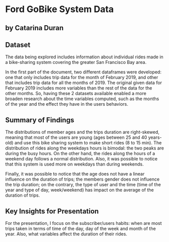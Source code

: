 # Ford GoBike System Data
## by Catarina Duran


## Dataset

The data being explored includes information about individual rides made in a bike-sharing system covering the greater San Francisco Bay area.

In the first part of the document, two different dataframes were developed: one that only includes trip data for the month of February 2019, and other that includes trip data for all the months of 2019. The original given data for February 2019 includes more variables than the rest of the data for the other months. So, having these 2 datasets available enabled a more broaden research about the time variables computed, such as the months of the year and the effect they have in the users behaviors.


## Summary of Findings

The distributions of member ages and the trips duration are right-skewed, meaning that most of the users are young (ages between 25 and 40 years-old) and use this bike sharing system to make short rides (8 to 15 min). The distribution of rides along the weekdays hours is bimodal: the two peaks are during the busy hours. On the other hand, the rides along the hours of a weekend day follows a normal distribution. Also, it was possible to notice that this system is used more on weekdays than during weekends.

Finally, it was possible to notice that the age does not have a linear influence on the duration of trips; the members gender does not influence the trip duration; on the contrary, the type of user and the time (time of the year and type of day, week/weekend) has impact on the average of the duration of trips.


## Key Insights for Presentation

For the presentation, I focus on the subscriber/users habits: when are most trips taken in terms of time of the day, day of the week and month of the year. Also, what variables affect the duration of their rides.